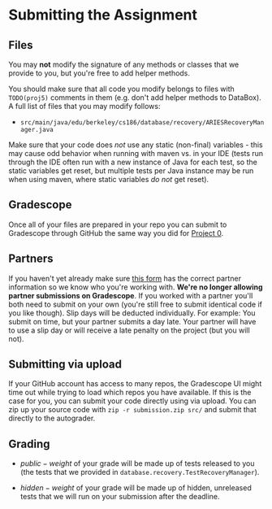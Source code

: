 # Submitting the Assignment

## Files

You may **not** modify the signature of any methods or classes that we provide to you, but you're free to add helper methods.

You should make sure that all code you modify belongs to files with `TODO(proj5)` comments in them \(e.g. don't add helper methods to DataBox\). A full list of files that you may modify follows:

* `src/main/java/edu/berkeley/cs186/database/recovery/ARIESRecoveryManager.java`

Make sure that your code does _not_ use any static \(non-final\) variables - this may cause odd behavior when running with maven vs. in your IDE \(tests run through the IDE often run with a new instance of Java for each test, so the static variables get reset, but multiple tests per Java instance may be run when using maven, where static variables _do not_ get reset\).

## Gradescope

Once all of your files are prepared in your repo you can submit to Gradescope through GitHub the same way you did for [Project 0](../proj0/submitting.md#pushing-changes-to-github-classroom).

## Partners

If you haven't yet already make sure [this form](https://forms.gle/) has the correct partner information so we know who you're working with. **We're no longer allowing partner submissions on Gradescope**. If you worked with a partner you'll both need to submit on your own \(you're still free to submit identical code if you like though\). Slip days will be deducted individually. For example: You submit on time, but your partner submits a day late. Your partner will have to use a slip day or will receive a late penalty on the project \(but you will not\).

## Submitting via upload <a id="submitting-via-upload"></a>

If your GitHub account has access to many repos, the Gradescope UI might time out while trying to load which repos you have available. If this is the case for you, you can submit your code directly using via upload. You can zip up your source code with `zip -r submission.zip src/` and submit that directly to the autograder.

## Grading

* $public-weight$ of your grade will be made up of tests released to you \(the tests that we provided in `database.recovery.TestRecoveryManager`\).

* $hidden-weight$ of your grade will be made up of hidden, unreleased tests that we will run on your submission after the deadline.